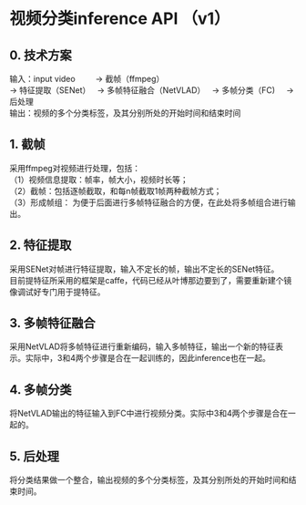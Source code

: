 # 视频分类inference API （v1）
## 0. 技术方案
输入：input video          
-> 截帧（ffmpeg）    
-> 特征提取（SENet）    
-> 多帧特征融合（NetVLAD）         
-> 多帧分类（FC)     
-> 后处理       
输出：视频的多个分类标签，及其分别所处的开始时间和结束时间

## 1. 截帧
采用ffmpeg对视频进行处理，包括：    
（1）视频信息提取：帧率，帧大小，视频时长等；     
（2）截帧：包括逐帧截取，和每n帧截取1帧两种截帧方式；    
（3）形成帧组： 为便于后面进行多帧特征融合的方便，在此处将多帧组合进行输出。

## 2. 特征提取
采用SENet对帧进行特征提取，输入不定长的帧，输出不定长的SENet特征。    
目前提特征所采用的框架是caffe，代码已经从叶博那边要到了，需要重新建个镜像调试好专门用于提特征。

## 3. 多帧特征融合
采用NetVLAD将多帧特征进行重新编码，输入多帧特征，输出一个新的特征表示。实际中，3和4两个步骤是合在一起训练的，因此inference也在一起。

## 4. 多帧分类
将NetVLAD输出的特征输入到FC中进行视频分类。实际中3和4两个步骤是合在一起的。

## 5. 后处理
将分类结果做一个整合，输出视频的多个分类标签，及其分别所处的开始时间和结束时间。

